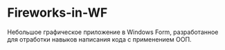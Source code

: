 # Fireworks-in-WF

Небольшое графическое приложение в Windows Form, разработанное для отработки навыков написания кода с применением ООП.
